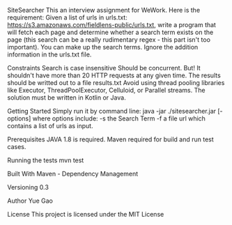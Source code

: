 SiteSearcher
This an interview assignment for WeWork.
Here is the requirement:
Given a list of urls in urls.txt: https://s3.amazonaws.com/fieldlens-public/urls.txt, write a program that will fetch each page and determine whether a search term exists on the page (this search can be a really rudimentary regex - this part isn't too important).
You can make up the search terms. Ignore the addition information in the urls.txt file.

Constraints
Search is case insensitive
Should be concurrent.
But! It shouldn't have more than 20 HTTP requests at any given time.
The results should be writted out to a file results.txt
Avoid using thread pooling libraries like Executor, ThreadPoolExecutor, Celluloid, or Parallel streams.
The solution must be written in Kotlin or Java.

Getting Started
Simply run it by command line:
java -jar ./sitesearcher.jar [-options]
where options include:
  -s <searchTerm>     the Search Term
  -f <url>            a file url which contains a list of urls as input.

Prerequisites
JAVA 1.8 is required.
Maven required for build and run test cases.


Running the tests
mvn test


Built With
Maven - Dependency Management

Versioning
0.3

Author
Yue Gao

License
This project is licensed under the MIT License
